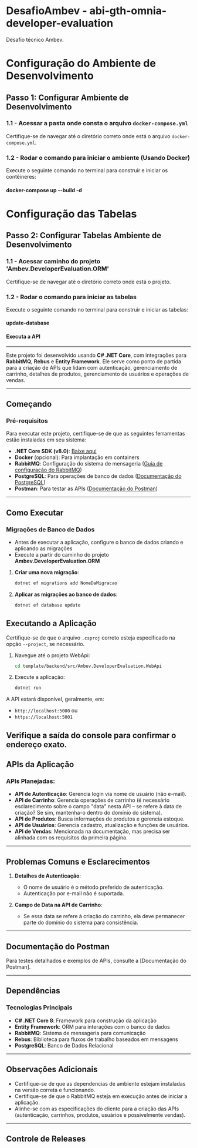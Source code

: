 # DesafioAmbev - abi-gth-omnia-developer-evaluation
Desafio técnico Ambev.

# Configuração do Ambiente de Desenvolvimento

## Passo 1: Configurar Ambiente de Desenvolvimento

### 1.1 - Acessar a pasta onde consta o arquivo `docker-compose.yml`
Certifique-se de navegar até o diretório correto onde está o arquivo `docker-compose.yml`.

### 1.2 - Rodar o comando para iniciar o ambiente (Usando Docker)
Execute o seguinte comando no terminal para construir e iniciar os contêineres:

#### docker-compose up --build -d

# Configuração das Tabelas
## Passo 2: Configurar Tabelas Ambiente de Desenvolvimento

### 1.1 - Acessar caminho do projeto 'Ambev.DeveloperEvaluation.ORM'
Certifique-se de navegar até o diretório correto onde está o projeto.

### 1.2 - Rodar o comando para iniciar as tabelas
Execute o seguinte comando no terminal para construir e iniciar as tabelas:

#### update-database

#### Executa a API

---

Este projeto foi desenvolvido usando **C# .NET Core**, com integrações para **RabbitMQ**, **Rebus** e **Entity Framework**. Ele serve como ponto de partida para a criação de APIs que lidam com autenticação, gerenciamento de carrinho, detalhes de produtos, gerenciamento de usuários e operações de vendas.

---

## Começando

### Pré-requisitos
Para executar este projeto, certifique-se de que as seguintes ferramentas estão instaladas em seu sistema:
- **.NET Core SDK (v8.0)**: [Baixe aqui](https://dotnet.microsoft.com/)
- **Docker** (opcional): Para implantação em containers
- **RabbitMQ**: Configuração do sistema de mensageria ([Guia de configuração do RabbitMQ](https://www.rabbitmq.com/documentation.html))
- **PostgreSQL**: Para operações de banco de dados ([Documentação do PostgreSQL](https://www.postgresql.org/docs/))
- **Postman**: Para testar as APIs ([Documentação do Postman](https://documenter.getpostman.com/view/27971159/2sB2cPkR3g))

---

## Como Executar

### Migrações de Banco de Dados
- Antes de executar a aplicação, configure o banco de dados criando e aplicando as migrações
- Execute a partir do caminho do projeto **Ambev.DeveloperEvaluation.ORM**

1. **Criar uma nova migração**:
    ```bash
    dotnet ef migrations add NomeDaMigracao
    ```

2. **Aplicar as migrações ao banco de dados**:
    ```bash
    dotnet ef database update
    ```

## Executando a Aplicação

Certifique-se de que o arquivo `.csproj` correto esteja especificado na opção `--project`, se necessário.

1. Navegue até o projeto WebApi:
    ```bash
    cd template/backend/src/Ambev.DeveloperEvaluation.WebApi
    ```

2. Execute a aplicação:
    ```bash
    dotnet run
    ```

A API estará disponível, geralmente, em:
- `http://localhost:5000` ou 
- `https://localhost:5001`

Verifique a saída do console para confirmar o endereço exato.
---

## APIs da Aplicação

### APIs Planejadas:
- **API de Autenticação**: Gerencia login via nome de usuário (não e-mail).
- **API de Carrinho**: Gerencia operações de carrinho (é necessário esclarecimento sobre o campo "data" nesta API – se refere à data de criação? Se sim, mantenha-o dentro do domínio do sistema).
- **API de Produtos**: Busca informações de produtos e gerencia estoque.
- **API de Usuários**: Gerencia cadastro, atualização e funções de usuários.
- **API de Vendas**: Mencionada na documentação, mas precisa ser alinhada com os requisitos da primeira página.

---

## Problemas Comuns e Esclarecimentos

1. **Detalhes de Autenticação**:
   - O nome de usuário é o método preferido de autenticação.
   - Autenticação por e-mail não é suportada.

2. **Campo de Data na API de Carrinho**:
   - Se essa data se refere à criação do carrinho, ela deve permanecer parte do domínio do sistema para consistência.


---

## Documentação do Postman

Para testes detalhados e exemplos de APIs, consulte a [Documentação do Postman].

---

## Dependências

### Tecnologias Principais
- **C# .NET Core 8**: Framework para construção da aplicação
- **Entity Framework**: ORM para interações com o banco de dados
- **RabbitMQ**: Sistema de mensageria para comunicação
- **Rebus**: Biblioteca para fluxos de trabalho baseados em mensagens
- **PostgreSQL**: Banco de Dados Relacional

---

## Observações Adicionais

- Certifique-se de que as dependencias de ambiente estejam instaladas na versão correta e funcionando.
- Certifique-se de que o RabbitMQ esteja em execução antes de iniciar a aplicação.
- Alinhe-se com as especificações do cliente para a criação das APIs (autenticação, carrinhos, produtos, usuários e possivelmente vendas).

---

## Controle de Releases
